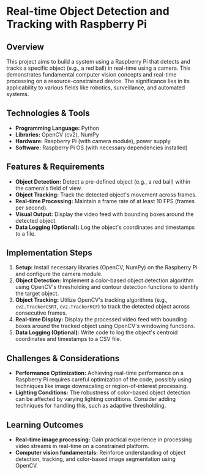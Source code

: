 # Real-time Object Detection and Tracking with Raspberry Pi

## Overview

This project aims to build a system using a Raspberry Pi that detects and tracks a specific object (e.g., a red ball) in real-time using a camera. This demonstrates fundamental computer vision concepts and real-time processing on a resource-constrained device.  The significance lies in its applicability to various fields like robotics, surveillance, and automated systems.

## Technologies & Tools

* **Programming Language:** Python
* **Libraries:** OpenCV (cv2), NumPy
* **Hardware:** Raspberry Pi (with camera module), power supply
* **Software:** Raspberry Pi OS (with necessary dependencies installed)

## Features & Requirements

- **Object Detection:** Detect a pre-defined object (e.g., a red ball) within the camera's field of view.
- **Object Tracking:** Track the detected object's movement across frames.
- **Real-time Processing:**  Maintain a frame rate of at least 10 FPS (frames per second).
- **Visual Output:** Display the video feed with bounding boxes around the detected object.
- **Data Logging (Optional):** Log the object's coordinates and timestamps to a file.


## Implementation Steps

1. **Setup:** Install necessary libraries (OpenCV, NumPy) on the Raspberry Pi and configure the camera module.
2. **Object Detection:** Implement a color-based object detection algorithm using OpenCV's thresholding and contour detection functions to identify the target object.
3. **Object Tracking:** Utilize OpenCV's tracking algorithms (e.g., `cv2.TrackerCSRT`, `cv2.TrackerKCF`) to track the detected object across consecutive frames.
4. **Real-time Display:** Display the processed video feed with bounding boxes around the tracked object using OpenCV's windowing functions.
5. **Data Logging (Optional):**  Write code to log the object's centroid coordinates and timestamps to a CSV file.

## Challenges & Considerations

- **Performance Optimization:**  Achieving real-time performance on a Raspberry Pi requires careful optimization of the code, possibly using techniques like image downscaling or region-of-interest processing.
- **Lighting Conditions:**  The robustness of color-based object detection can be affected by varying lighting conditions.  Consider adding techniques for handling this, such as adaptive thresholding.

## Learning Outcomes

- **Real-time image processing:** Gain practical experience in processing video streams in real-time on a constrained platform.
- **Computer vision fundamentals:**  Reinforce understanding of object detection, tracking, and color-based image segmentation using OpenCV.

